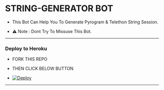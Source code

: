 # STRING-GENERATOR BOT

- This Bot Can Help You To Generate Pyrogram & Telethon String Session.  

- ⚠️ Note : Dont Try To Missuse This Bot.

------------
<h3> Deploy to Heroku </h3>

- FORK THIS REPO

- THEN CLICK BELOW BUTTON 

- [![Deploy](https://www.herokucdn.com/deploy/button.svg)](https://heroku.com/deploy)

------------
